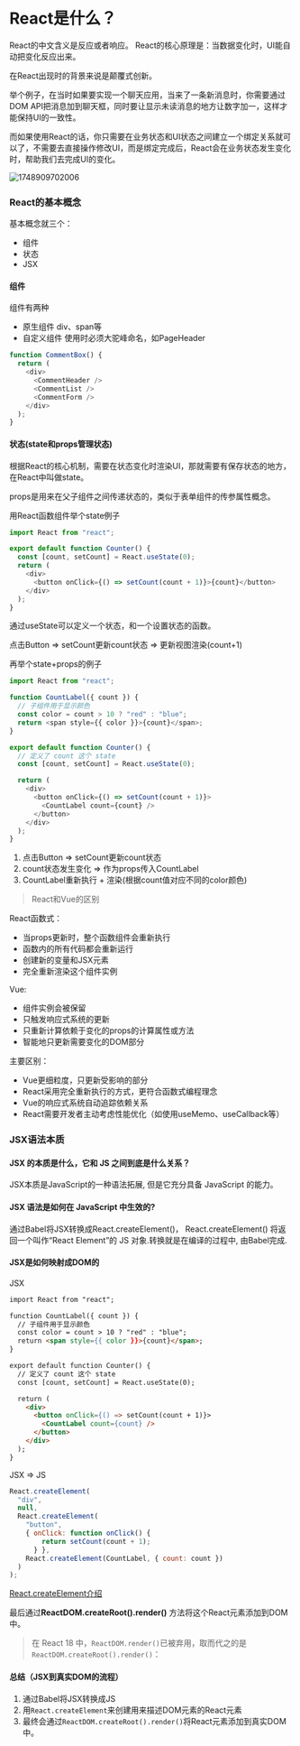 # React是什么？

React的中文含义是反应或者响应。 React的核心原理是：当数据变化时，UI能自动把变化反应出来。

在React出现时的背景来说是颠覆式创新。

举个例子，在当时如果要实现一个聊天应用，当来了一条新消息时，你需要通过DOM API把消息加到聊天框，同时要让显示未读消息的地方让数字加一，这样才能保持UI的一致性。

而如果使用React的话，你只需要在业务状态和UI状态之间建立一个绑定关系就可以了，不需要去直接操作修改UI，而是绑定完成后，React会在业务状态发生变化时，帮助我们去完成UI的变化。

![1748909702006](https://typora-an.oss-cn-hangzhou.aliyuncs.com/%E5%89%8D%E7%AB%AF/202506030815096.jpg)

### React的基本概念

基本概念就三个：

- 组件
- 状态
- JSX

#### 组件

组件有两种

- 原生组件 div、span等
- 自定义组件 使用时必须大驼峰命名，如PageHeader

```JavaScript
function CommentBox() {
  return (
    <div>
      <CommentHeader />
      <CommentList />
      <CommentForm />
    </div>
  );
}
```

#### 状态(state和props管理状态)

根据React的核心机制，需要在状态变化时渲染UI，那就需要有保存状态的地方，在React中叫做state。

props是用来在父子组件之间传递状态的，类似于表单组件的传参属性概念。

用React函数组件举个state例子

```JavaScript
import React from "react";

export default function Counter() {
  const [count, setCount] = React.useState(0);
  return (
    <div>
      <button onClick={() => setCount(count + 1)}>{count}</button>
    </div>
  );
}
```

通过useState可以定义一个状态，和一个设置状态的函数。

点击Button ⇒ setCount更新count状态 ⇒ 更新视图渲染(count+1)

再举个state+props的例子

```JavaScript
import React from "react";

function CountLabel({ count }) {
  // 子组件用于显示颜色
  const color = count > 10 ? "red" : "blue";
  return <span style={{ color }}>{count}</span>;
}

export default function Counter() {
  // 定义了 count 这个 state
  const [count, setCount] = React.useState(0);

  return (
    <div>
      <button onClick={() => setCount(count + 1)}>
        <CountLabel count={count} />
      </button>
    </div>
  );
}
```

1. 点击Button ⇒ setCount更新count状态
2. count状态发生变化 ⇒ 作为props传入CountLabel
3. CountLabel重新执行 + 渲染(根据count值对应不同的color颜色)

> React和Vue的区别

React函数式：

- 当props更新时，整个函数组件会重新执行
- 函数内的所有代码都会重新运行
- 创建新的变量和JSX元素
- 完全重新渲染这个组件实例

Vue:

- 组件实例会被保留
- 只触发响应式系统的更新
- 只重新计算依赖于变化的props的计算属性或方法
- 智能地只更新需要变化的DOM部分

主要区别：

- Vue更细粒度，只更新受影响的部分
- React采用完全重新执行的方式，更符合函数式编程理念
- Vue的响应式系统自动追踪依赖关系
- React需要开发者主动考虑性能优化（如使用useMemo、useCallback等）

### JSX语法本质

#### JSX 的本质是什么，它和 JS 之间到底是什么关系？

JSX本质是JavaScript的一种语法拓展, 但是它充分具备 JavaScript 的能力。

#### JSX 语法是如何在 JavaScript 中生效的?

通过Babel将JSX转换成React.createElement()， React.createElement() 将返回一个叫作“React Element”的 JS 对象.转换就是在编译的过程中,  由Babel完成.

#### JSX是如何映射成DOM的

JSX

```html
import React from "react";

function CountLabel({ count }) {
  // 子组件用于显示颜色
  const color = count > 10 ? "red" : "blue";
  return <span style={{ color }}>{count}</span>;
}

export default function Counter() {
  // 定义了 count 这个 state
  const [count, setCount] = React.useState(0);

  return (
    <div>
      <button onClick={() => setCount(count + 1)}>
        <CountLabel count={count} />
      </button>
    </div>
  );
}
```

JSX ⇒ JS

```JavaScript
React.createElement(
  "div",
  null,
  React.createElement(
    "button",
    { onClick: function onClick() {
        return setCount(count + 1);
      } },
    React.createElement(CountLabel, { count: count })
  )
);
```

[React.createElement介绍](https://zh-hans.react.dev/reference/react/createElement)

最后通过**ReactDOM.createRoot().render()** 方法将这个React元素添加到DOM中。

> 在 React 18 中，`ReactDOM.render()`已被弃用，取而代之的是`ReactDOM.createRoot().render()`：

#### 总结（JSX到真实DOM的流程）

1. 通过Babel将JSX转换成JS
2. 用`React.createElement`来创建用来描述DOM元素的React元素
3. 最终会通过`ReactDOM.createRoot().render()`将React元素添加到真实DOM中。